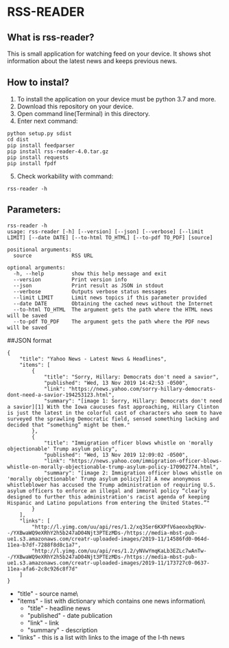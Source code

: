# RSS-READER

## What is rss-reader?

This is small application for watching feed on your device. It shows shot information about the latest news and keeps previous news.

## How to instal?

1. To install the application on your device must be python 3.7 and more.
2. Download this repository on your device.
3. Open command line(Terminal) in this directory.
4. Enter next command:
```
python setup.py sdist
cd dist
pip install feedparser
pip install rss-reader-4.0.tar.gz
pip install requests
pip install fpdf
```
5. Check workability with command: 
```
rss-reader -h
```

## Parameters:
```
rss-reader -h
usage: rss-reader [-h] [--version] [--json] [--verbose] [--limit LIMIT] [--date DATE] [--to-html TO_HTML] [--to-pdf TO_PDF] [source]

positional arguments:
  source             RSS URL

optional arguments:
  -h, --help         show this help message and exit
  --version          Print version info
  --json             Print result as JSON in stdout
  --verbose          Outputs verbose status messages
  --limit LIMIT      Limit news topics if this parameter provided
  --date DATE        Obtaining the cached news without the Internet
  --to-html TO_HTML  The argument gets the path where the HTML news will be saved
  --to-pdf TO_PDF    The argument gets the path where the PDF news will be saved

```

##JSON format

```
{
    "title": "Yahoo News - Latest News & Headlines",
    "items": [
        {
            "title": "Sorry, Hillary: Democrats don't need a savior",
            "published": "Wed, 13 Nov 2019 14:42:53 -0500",
            "link": "https://news.yahoo.com/sorry-hillary-democrats-dont-need-a-savior-194253123.html",
            "summary": "[image 1: Sorry, Hillary: Democrats don't need a savior][1] With the Iowa caucuses fast approaching, Hillary Clinton is just the latest in the colorful cast of characters who seem to have surveyed the sprawling Democratic field, sensed something lacking and decided that “something” might be them."
        },
        {
            "title": "Immigration officer blows whistle on 'morally objectionable' Trump asylum policy",
            "published": "Wed, 13 Nov 2019 12:09:02 -0500",
            "link": "https://news.yahoo.com/immigration-officer-blows-whistle-on-morally-objectionable-trump-asylum-policy-170902774.html",
            "summary": "[image 2: Immigration officer blows whistle on 'morally objectionable' Trump asylum policy][2] A new anonymous whistleblower has accused the Trump administration of requiring U.S. asylum officers to enforce an illegal and immoral policy “clearly designed to further this administration's racist agenda of keeping Hispanic and Latino populations from entering the United States.”"
        }
    ],
    "links": [
        "http://l.yimg.com/uu/api/res/1.2/xq3Ser6KXPfV6aeoxbq9Uw--/YXBwaWQ9eXRhY2h5b247aD04Njt3PTEzMDs-/https://media-mbst-pub-ue1.s3.amazonaws.com/creatr-uploaded-images/2019-11/14586fd0-064d-11ea-b7df-7288f8d8c1a7",
        "http://l.yimg.com/uu/api/res/1.2/yNVwYmqKaLb3EZLc7wAnTw--/YXBwaWQ9eXRhY2h5b247aD04Njt3PTEzMDs-/https://media-mbst-pub-ue1.s3.amazonaws.com/creatr-uploaded-images/2019-11/173727c0-0637-11ea-afa6-2c8c926c8f7d"
    ]
}
```

* "title" - source name\
* "items" - list with dictionary which contains one news information\
    * "title" - headline news
    * "published" - date publication
    * "link" - link
    * "summary" - description
* "links" - this is a list with links to the image of the I-th news
